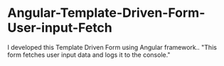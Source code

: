 # Angular-Template-Driven-Form-User-input-Fetch
I developed this Template Driven Form using Angular framework.. "This form fetches user input data and logs it to the console."
